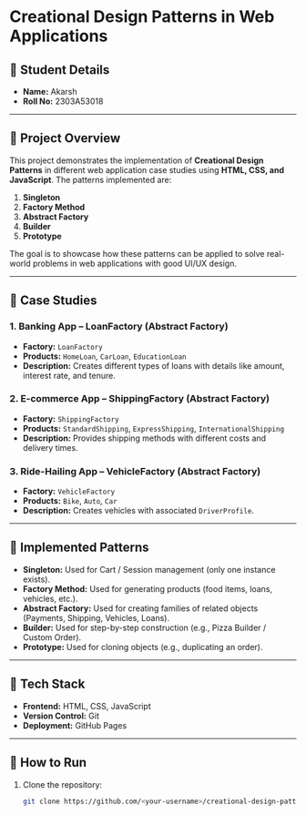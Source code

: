 # Creational Design Patterns in Web Applications

## 📌 Student Details
- **Name:** Akarsh  
- **Roll No:** 2303A53018  

---

## 📌 Project Overview
This project demonstrates the implementation of **Creational Design Patterns** in different web application case studies using **HTML, CSS, and JavaScript**. The patterns implemented are:

1. **Singleton**
2. **Factory Method**
3. **Abstract Factory**
4. **Builder**
5. **Prototype**

The goal is to showcase how these patterns can be applied to solve real-world problems in web applications with good UI/UX design.  

---

## 📌 Case Studies
### 1. Banking App – LoanFactory (Abstract Factory)
- **Factory:** `LoanFactory`
- **Products:** `HomeLoan`, `CarLoan`, `EducationLoan`
- **Description:** Creates different types of loans with details like amount, interest rate, and tenure.

### 2. E-commerce App – ShippingFactory (Abstract Factory)
- **Factory:** `ShippingFactory`
- **Products:** `StandardShipping`, `ExpressShipping`, `InternationalShipping`
- **Description:** Provides shipping methods with different costs and delivery times.

### 3. Ride-Hailing App – VehicleFactory (Abstract Factory)
- **Factory:** `VehicleFactory`
- **Products:** `Bike`, `Auto`, `Car`
- **Description:** Creates vehicles with associated `DriverProfile`.

---

## 📌 Implemented Patterns
- **Singleton:** Used for Cart / Session management (only one instance exists).
- **Factory Method:** Used for generating products (food items, loans, vehicles, etc.).
- **Abstract Factory:** Used for creating families of related objects (Payments, Shipping, Vehicles, Loans).
- **Builder:** Used for step-by-step construction (e.g., Pizza Builder / Custom Order).
- **Prototype:** Used for cloning objects (e.g., duplicating an order).

---

## 📌 Tech Stack
- **Frontend:** HTML, CSS, JavaScript  
- **Version Control:** Git  
- **Deployment:** GitHub Pages  

---

## 📌 How to Run
1. Clone the repository:
   ```bash
   git clone https://github.com/<your-username>/creational-design-patterns.git
